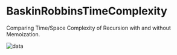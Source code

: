 # BaskinRobbinsTimeComplexity
Comparing Time/Space Complexity of Recursion with and without Memoization.

![data](https://i.imgur.com/7R62mRB.png)
